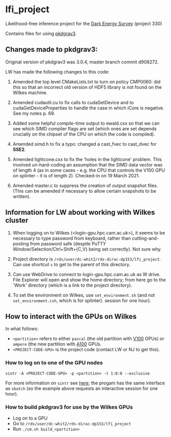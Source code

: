# lfi_project
Likelihood-free inference project for the [Dark Energy Survey](https://www.darkenergysurvey.org/) (project 330)

Contains files for using [pkdgrav3](https://bitbucket.org/dpotter/pkdgrav3/src).

## Changes made to pkdgrav3:

Original version of pkdgrav3 was 3.0.4, master branch commit d908272.

LW has made the following changes to this code:

1. Amended the top level CMakeLists.txt to turn on policy CMP0060: did this so that an incorrect old version of HDF5 library is not found on the Wilkes machine.

2. Amended cudautil.cu to fix calls to cudaSetDevice and to cudaGetDeviceProperties to handle the case in which iCore is negative. See my notes p. 69.

3. Added some helpful compile-time output to ewald.cxx so that we can see which SIMD compiler flags are set (which ones are set depends crucially on the chipset of the CPU on which the code is compiled).

4. Amended simd.h to fix a typo: changed a cast_fvec to cast_dvec for __SSE2__.

5. Amended lightcone.cxx to fix the 'holes in the lightcone' problem. This involved un-hard-coding an assumption that the SIMD data vector was of length 4 (as in some cases - e.g. the CPU that controls the V100 GPU on splinter - it is of length 2). Checked-in on 19 March 2021.

6. Amended master.c to suppress the creation of output snapshot files. (This can be amended if necessary to allow certain snapshots to be written).

## Information for LW about working with Wilkes cluster

1. When logging on to Wilkes (<login-gpu.hpc.cam.ac.uk>), it seems to be necessary to type password from keyboard, rather than cutting-and-posting from password safe (despite PuTTY Window/Selection/Ctrl+Shift+{C,V} being set correctly). Not sure why.

2. Project directory is `/rds/user/dc-whit2/rds-dirac-dp153/lfi_project`. Can use shortcut `s` to get to the parent of this directory.

3. Can use WebDrive to connect to login-gpu.hpc.cam.ac.uk as W drive. File Explorer will open and show the home directory; from here go to the 'Work' directory (which is a link to the project directory).

4. To set the environment on Wilkes, use `set_environment.sh` (and not `set_environment.csh`, which is for splinter).
session for one hour).

## How to interact with the GPUs on Wilkes

In what follows:
- `<partition>` refers to either `pascal` (the old partition with [V100](https://en.wikipedia.org/wiki/Volta_(microarchitecture)) GPUs) or `ampere` (the new partition with [A100](https://en.wikipedia.org/wiki/Ampere_(microarchitecture)) GPUs.
- `<PROJECT-CODE-GPU>` is the project code (contact LW or NJ to get this).

### How to log on to one of the GPU nodes
```
sintr -A <PROJECT-CODE-GPU> -p <partition> -t 1:0:0 --exclusive
```
For more information on `sintr` see [here](https://docs.hpc.cam.ac.uk/hpc/user-guide/interactive.html); the progam has the same interface as `sbatch` (so the example above requests an interactive session for one hour).

### How to build pkdgrav3 for use by the Wilkes GPUs
- Log on to a GPU
- Go to `/rds/user/dc-whit2/rds-dirac-dp153/lfi_project`
- Run `./cm.sh build_<partition>`



